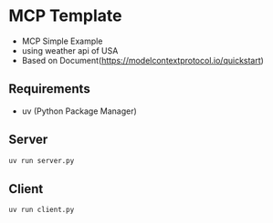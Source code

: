 # MCP Template

- MCP Simple Example
- using weather api of USA
- Based on Document(https://modelcontextprotocol.io/quickstart)

## Requirements

- uv (Python Package Manager)

## Server

```bash
uv run server.py
```

## Client

```bash
uv run client.py
```

